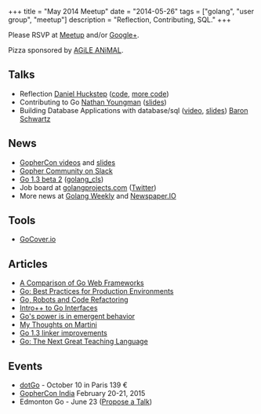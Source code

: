 +++
title = "May 2014 Meetup"
date = "2014-05-26"
tags = ["golang", "user group", "meetup"]
description = "Reflection, Contributing, SQL."
+++

Please RSVP at [Meetup](http://www.meetup.com/startupedmonton/events/180080592/) and/or [Google+](https://plus.google.com/events/cdbl6budpmph82vuer0l2dt9cok?authkey=CKXX-qvVq-nkUQ). 

Pizza sponsored by [AGiLE ANiMAL](http://agileanimal.com/).

## Talks

* Reflection [Daniel Huckstep](https://twitter.com/darkhelmetlive) ([code](https://github.com/darkhelmet/enumerable), [more code](https://github.com/darkhelmet/goctopus))
* Contributing to Go [Nathan Youngman](https://twitter.com/nathany) ([slides](https://speakerdeck.com/nathany/contributing-to-go))
* Building Database Applications with database/sql ([video](http://confreaks.com/videos/3440-gophercon2014-building-database-applications-with-database-sql), [slides](https://cdn.rawgit.com/gophercon/2014-talks/master/baron-schwartz/database-sql.pdf)) [Baron Schwartz](https://twitter.com/xaprb)

## News

* [GopherCon videos](http://confreaks.com/events/gophercon2014) and [slides](https://github.com/gophercon/2014-talks)
* [Gopher Community on Slack](http://blog.gopheracademy.com/gophers-slack-community)
* [Go 1.3 beta 2](http://beta.golang.org/doc/go1.3) ([golang_cls](https://twitter.com/golang_cls))
* Job board at [golangprojects.com](http://www.golangprojects.com/) ([Twitter](https://twitter.com/golangprojects))
* More news at [Golang Weekly](http://www.golangweekly.com/) and [Newspaper.IO](http://www.newspaper.io/golang)

## Tools

* [GoCover.io](http://gocover.io/)

## Articles

* [A Comparison of Go Web Frameworks](http://corner.squareup.com/2014/05/evaluating-go-frameworks.html)
* [Go: Best Practices for Production Environments](http://peter.bourgon.org/go-in-production/)
* [Go, Robots and Code Refactoring](http://matt.aimonetti.net/posts/2014/04/28/refactoring-go-code/)
* [Intro++ to Go Interfaces](http://blog.natefinch.com/2014/05/intro-to-go-interfaces.html)
* [Go's power is in emergent behavior](http://www.onebigfluke.com/2014/04/gos-power-is-in-emergent-behavior.html)
* [My Thoughts on Martini](http://codegangsta.io/blog/2014/05/19/my-thoughts-on-martini/)
* [Go 1.3 linker improvements](http://dave.cheney.net/2014/05/22/go-1-3-linker-improvements)
* [Go: The Next Great Teaching Language](http://daviddd.net/blog/2014/05/10/number-golang-the-next-great-teaching-language/)

## Events

* [dotGo](http://www.dotgo.eu/) - October 10 in Paris 139 &euro;
* [GopherCon India](http://gophercon.in/) February 20-21, 2015
* Edmonton Go - June 23 ([Propose a Talk](https://github.com/edmontongo/presentations/issues/7))
